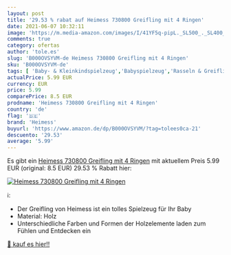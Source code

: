 ```yaml
---
layout: post
title: '29.53 % rabat auf Heimess 730800 Greifling mit 4 Ringen'
date: 2021-06-07 10:32:11
image: 'https://m.media-amazon.com/images/I/41YF5q-pipL._SL500_._SL400_.jpg'
comments: true
category: ofertas
author: 'tole.es'
slug: 'B000OVSYVM-de Heimess 730800 Greifling mit 4 Ringen'
sku: 'B000OVSYVM-de'
tags: [ 'Baby- & Kleinkindspielzeug','Babyspielzeug','Rasseln & Greiflinge','Spielzeug','heimess', ]
actualPrice: 5.99 EUR
currency: EUR
price: 5.99
comparePrice: 8.5 EUR
prodname: 'Heimess 730800 Greifling mit 4 Ringen'
country: 'de'
flag: '🇩🇪'
brand: 'Heimess'
buyurl: 'https://www.amazon.de/dp/B000OVSYVM/?tag=tolees0ca-21'
descuento: '29.53'
average: '5.99'
---
```


Es gibt ein [Heimess 730800 Greifling mit 4 Ringen](https://www.amazon.de/dp/B000OVSYVM/?tag=tolees0ca-21) mit aktuellem Preis 5.99 EUR (original: 8.5 EUR) 29.53 % Rabatt hier:

[![Heimess 730800 Greifling mit 4 Ringen](https://m.media-amazon.com/images/I/41YF5q-pipL._SL500_._SL400_.jpg)](https://www.amazon.de/dp/B000OVSYVM/?tag=tolees0ca-21)

ℹ️:

- Der Greifling von Heimess ist ein tolles Spielzeug für Ihr Baby
- Material: Holz
- Unterschiedliche Farben und Formen der Holzelemente laden zum Fühlen und Entdecken ein

[🛒 kauf es hier!!](https://www.amazon.de/dp/B000OVSYVM/?tag=tolees0ca-21)
